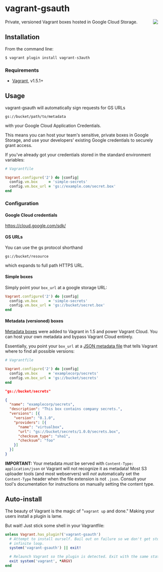 # vagrant-gsauth

<a href="https://travis-ci.org/WhoopInc/vagrant-s3auth">
  <img src="https://travis-ci.org/WhoopInc/vagrant-s3auth.svg?branch=master"
    align="right">
</a>

Private, versioned Vagrant boxes hosted in Google Cloud Storage.

## Installation

From the command line:

```bash
$ vagrant plugin install vagrant-s3auth
```

### Requirements

* [Vagrant][vagrant], v1.5.1+

## Usage

vagrant-gsauth will automatically sign requests for GS URLs

```
gs://bucket/path/to/metadata
```

with your Google Cloud Application Credentials.

This means you can host your team's sensitive, private boxes in Google Storage, and use your
developers' existing Google credentials to securely grant access.

If you've already got your credentials stored in the standard environment
variables:

```ruby
# Vagrantfile

Vagrant.configure('2') do |config|
  config.vm.box     = 'simple-secrets'
  config.vm.box_url = 'gs://example.com/secret.box'
end
```

### Configuration

#### Google Cloud credentials

https://cloud.google.com/sdk/

#### GS URLs

You can use the gs protocol shorthand

```
gs://bucket/resource
```

which expands to full path HTTPS URL.

#### Simple boxes

Simply point your `box_url` at a google storage URL:

```ruby
Vagrant.configure('2') do |config|
  config.vm.box     = 'simple-secrets'
  config.vm.box_url = 'gs://bucket/secret.box'
end
```

#### Metadata (versioned) boxes

[Metadata boxes][metadata-boxes] were added to Vagrant in 1.5 and power Vagrant
Cloud. You can host your own metadata and bypass Vagrant Cloud entirely.

Essentially, you point your `box_url` at a [JSON metadata file][metadata-boxes]
that tells Vagrant where to find all possible versions:

```ruby
# Vagrantfile

Vagrant.configure('2') do |config|
  config.vm.box     = 'examplecorp/secrets'
  config.vm.box_url = 'gs://bucket/secrets'
end
```

```json
"gs://bucket/secrets"

{
  "name": "examplecorp/secrets",
  "description": "This box contains company secrets.",
  "versions": [{
    "version": "0.1.0",
    "providers": [{
      "name": "virtualbox",
      "url": "gs://bucket/secrets/1.0.0/secrets.box",
      "checksum_type": "sha1",
      "checksum": "foo"
    }]
  }]
}
```

**IMPORTANT:** Your metadata *must* be served with `Content-Type: application/json`
or Vagrant will not recognize it as metadata! Most S3 uploader tools (and most
webservers) will *not* automatically set the `Content-Type` header when the file
extension is not `.json`. Consult your tool's documentation for instructions on
manually setting the content type.

## Auto-install

The beauty of Vagrant is the magic of "`vagrant up` and done." Making your users
install a plugin is lame.

But wait! Just stick some shell in your Vagrantfile:

```ruby
unless Vagrant.has_plugin?('vagrant-gsauth')
  # Attempt to install ourself. Bail out on failure so we don't get stuck in an
  # infinite loop.
  system('vagrant-gsauth') || exit!

  # Relaunch Vagrant so the plugin is detected. Exit with the same status code.
  exit system('vagrant', *ARGV)
end
```

[metadata-boxes]: http://docs.vagrantup.com/v2/boxes/format.html
[vagrant]: http://vagrantup.com
